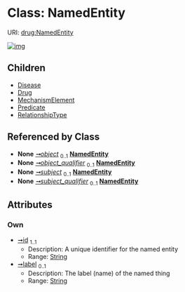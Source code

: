 
# Class: NamedEntity




URI: [drug:NamedEntity](http://w3id.org/ontogpt/drug/NamedEntity)


[![img](https://yuml.me/diagram/nofunky;dir:TB/class/[RelationshipType],[Predicate],[Triple]-%20object%200..1>[NamedEntity&#124;id:string;label:string%20%3F],[Triple]-%20object_qualifier%200..1>[NamedEntity],[Triple]-%20subject%200..1>[NamedEntity],[Triple]-%20subject_qualifier%200..1>[NamedEntity],[NamedEntity]^-[RelationshipType],[NamedEntity]^-[Predicate],[NamedEntity]^-[MechanismElement],[NamedEntity]^-[Drug],[NamedEntity]^-[Disease],[Triple],[MechanismElement],[Drug],[Disease])](https://yuml.me/diagram/nofunky;dir:TB/class/[RelationshipType],[Predicate],[Triple]-%20object%200..1>[NamedEntity&#124;id:string;label:string%20%3F],[Triple]-%20object_qualifier%200..1>[NamedEntity],[Triple]-%20subject%200..1>[NamedEntity],[Triple]-%20subject_qualifier%200..1>[NamedEntity],[NamedEntity]^-[RelationshipType],[NamedEntity]^-[Predicate],[NamedEntity]^-[MechanismElement],[NamedEntity]^-[Drug],[NamedEntity]^-[Disease],[Triple],[MechanismElement],[Drug],[Disease])

## Children

 * [Disease](Disease.md)
 * [Drug](Drug.md)
 * [MechanismElement](MechanismElement.md)
 * [Predicate](Predicate.md)
 * [RelationshipType](RelationshipType.md)

## Referenced by Class

 *  **None** *[➞object](triple__object.md)*  <sub>0..1</sub>  **[NamedEntity](NamedEntity.md)**
 *  **None** *[➞object_qualifier](triple__object_qualifier.md)*  <sub>0..1</sub>  **[NamedEntity](NamedEntity.md)**
 *  **None** *[➞subject](triple__subject.md)*  <sub>0..1</sub>  **[NamedEntity](NamedEntity.md)**
 *  **None** *[➞subject_qualifier](triple__subject_qualifier.md)*  <sub>0..1</sub>  **[NamedEntity](NamedEntity.md)**

## Attributes


### Own

 * [➞id](namedEntity__id.md)  <sub>1..1</sub>
     * Description: A unique identifier for the named entity
     * Range: [String](types/String.md)
 * [➞label](namedEntity__label.md)  <sub>0..1</sub>
     * Description: The label (name) of the named thing
     * Range: [String](types/String.md)
